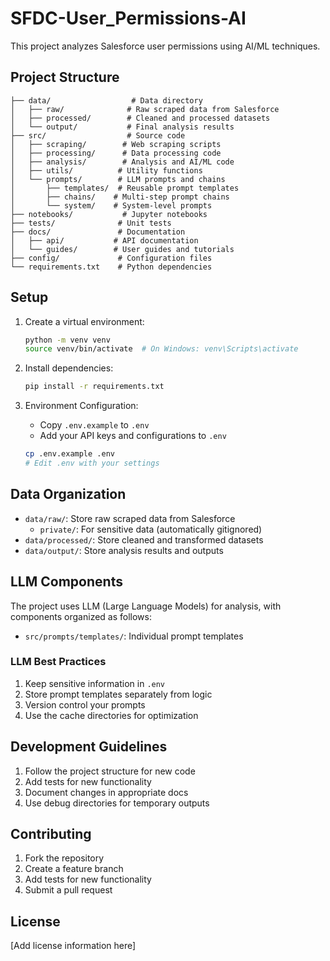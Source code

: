 # SFDC-User_Permissions-AI

This project analyzes Salesforce user permissions using AI/ML techniques.

## Project Structure

```
├── data/                  # Data directory
│   ├── raw/              # Raw scraped data from Salesforce
│   ├── processed/        # Cleaned and processed datasets
│   └── output/           # Final analysis results
├── src/                  # Source code
│   ├── scraping/        # Web scraping scripts
│   ├── processing/      # Data processing code
│   ├── analysis/        # Analysis and AI/ML code
│   ├── utils/          # Utility functions
│   └── prompts/        # LLM prompts and chains
│       ├── templates/  # Reusable prompt templates
│       ├── chains/    # Multi-step prompt chains
│       └── system/    # System-level prompts
├── notebooks/           # Jupyter notebooks
├── tests/              # Unit tests
├── docs/               # Documentation
│   ├── api/           # API documentation
│   └── guides/        # User guides and tutorials
├── config/             # Configuration files
└── requirements.txt    # Python dependencies
```

## Setup

1. Create a virtual environment:
   ```bash
   python -m venv venv
   source venv/bin/activate  # On Windows: venv\Scripts\activate
   ```

2. Install dependencies:
   ```bash
   pip install -r requirements.txt
   ```

3. Environment Configuration:
   - Copy `.env.example` to `.env`
   - Add your API keys and configurations to `.env`
   ```bash
   cp .env.example .env
   # Edit .env with your settings
   ```

## Data Organization

- `data/raw/`: Store raw scraped data from Salesforce
  - `private/`: For sensitive data (automatically gitignored)
- `data/processed/`: Store cleaned and transformed datasets
- `data/output/`: Store analysis results and outputs

## LLM Components

The project uses LLM (Large Language Models) for analysis, with components organized as follows:

- `src/prompts/templates/`: Individual prompt templates

### LLM Best Practices

1. Keep sensitive information in `.env`
2. Store prompt templates separately from logic
3. Version control your prompts
4. Use the cache directories for optimization

## Development Guidelines

1. Follow the project structure for new code
2. Add tests for new functionality
3. Document changes in appropriate docs
4. Use debug directories for temporary outputs

## Contributing

1. Fork the repository
2. Create a feature branch
3. Add tests for new functionality
4. Submit a pull request

## License

[Add license information here]
